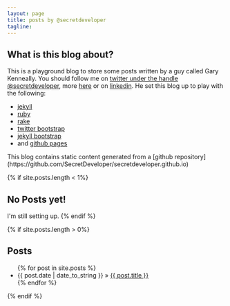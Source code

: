 ```yaml
---
layout: page
title: posts by @secretdeveloper
tagline: 
---
```

## What is this blog about?
This is a playground blog to store some posts written by a guy called Gary Kenneally.  You should follow me on [twitter under the handle @secretdeveloper](http://twitter.com/secretdeveloper), more  [here]({{BASE_PATH}}/pages/about) or on [linkedin](http://www.linkedin.com/profile/view?id=49530287&trk=tab_pro).  He set this blog up to play with the following:
<ul>
  <li><span><a href="http://jekyllrb.com/">jekyll</a></span></li>
  <li><span><a href="http://www.ruby-lang.org/en/">ruby</a></span></li>
  <li><span><a href="http://rake.rubyforge.org/">rake</a></span></li> 
  <li><span><a href="http://twitter.github.io/bootstrap/">twitter bootstrap</a></span></li>
  <li><span><a href="http://jekyllbootstrap.com/">jekyll bootstrap</a></span></li>
  <li><span>and <a href="http://pages.github.com/">github pages</a></span></li>  
</ul> 
This blog contains static content generated from a [github repository](https://github.com/SecretDeveloper/secretdeveloper.github.io)

{% if site.posts.length < 1%}
## No Posts yet!
I'm still setting up.
{% endif %}

{% if site.posts.length > 0%}
## Posts

<ul class="posts">
  {% for post in site.posts %}
    <li><span>{{ post.date | date_to_string }}</span> &raquo; <a href="{{ BASE_PATH }}{{ post.url }}">{{ post.title }}</a></li>
  {% endfor %}
</ul>
{% endif %}




